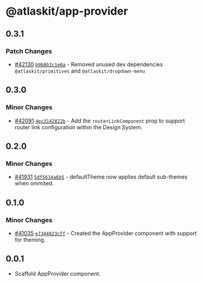 # @atlaskit/app-provider

## 0.3.1

### Patch Changes

- [#42130](https://bitbucket.org/atlassian/atlassian-frontend/pull-requests/42130) [`b9b8b2c1e0a`](https://bitbucket.org/atlassian/atlassian-frontend/commits/b9b8b2c1e0a) - Removed unused dev dependencies `@atlaskit/primitives` and `@atlaskit/dropdown-menu`

## 0.3.0

### Minor Changes

- [#42091](https://bitbucket.org/atlassian/atlassian-frontend/pull-requests/42091) [`4ec3142822b`](https://bitbucket.org/atlassian/atlassian-frontend/commits/4ec3142822b) - Add the `routerLinkComponent` prop to support router link configuration within the Design System.

## 0.2.0

### Minor Changes

- [#41931](https://bitbucket.org/atlassian/atlassian-frontend/pull-requests/41931) [`5df5614a6b5`](https://bitbucket.org/atlassian/atlassian-frontend/commits/5df5614a6b5) - defaultTheme now applies default sub-themes when ommited.

## 0.1.0

### Minor Changes

- [#41035](https://bitbucket.org/atlassian/atlassian-frontend/pull-requests/41035) [`e7344823cff`](https://bitbucket.org/atlassian/atlassian-frontend/commits/e7344823cff) - Created the AppProvider component with support for theming.

## 0.0.1

- Scaffold AppProvider component.
